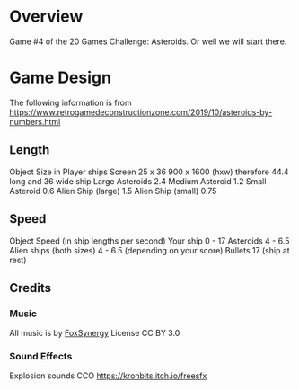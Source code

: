 # Overview
Game #4 of the 20 Games Challenge: Asteroids. Or well we will start there.

# Game Design
The following information is from https://www.retrogamedeconstructionzone.com/2019/10/asteroids-by-numbers.html

## Length
Object              Size in Player ships
Screen	            25 x 36                 900 x 1600 (hxw) therefore 44.4 long and 36 wide ship
Large Asteroids	    2.4
Medium Asteroid	    1.2
Small Asteroid	    0.6
Alien Ship (large)  1.5
Alien Ship (small)  0.75

## Speed
Object	                    Speed (in ship lengths per second)
Your ship	            0 - 17
Asteroids	            4 - 6.5
Alien ships (both sizes)    4 - 6.5 (depending on your score)
Bullets	                    17 (ship at rest)


## Credits
### Music
All music is by [FoxSynergy](https://opengameart.org/users/foxsynerg://opengameart.org/users/foxsynergy)
License CC BY 3.0

### Sound Effects
Explosion sounds 
CCO https://kronbits.itch.io/freesfx
